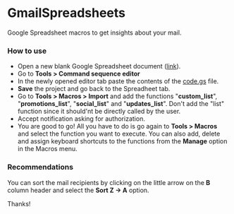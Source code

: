 # GmailSpreadsheets
Google Spreadsheet macros to get insights about your mail.
### How to use
* Open a new blank Google Spreadsheet document ([link](https://docs.google.com/spreadsheets/u/0/)).
* Go to **Tools > Command sequence editor**
* In the newly opened editor tab paste the contents of the [code.gs](code.gs) file.
* **Save** the project and go back to the Spreadheet tab.
* Go to **Tools > Macros > Import** and add the functions "**custom_list**", "**promotions_list**", "**social_list**" and "**updates_list**". Don't add the "list" function since it should'nt be directly called by the user.
* Accept notification asking for authorization.
* You are good to go! All you have to do is go again to **Tools > Macros** and select the function you want to execute. You can also add, delete and assign keyboard shortcuts to the functions from the **Manage** option in the Macros menu.

### Recommendations
You can sort the mail recipients by clicking on the little arrow on the **B** column header and select the **Sort Z -> A** option.

Thanks!
